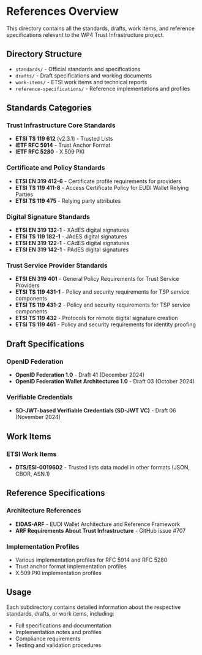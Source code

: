 # References Overview

This directory contains all the standards, drafts, work items, and reference specifications relevant to the WP4 Trust Infrastructure project.

## Directory Structure

- `standards/` - Official standards and specifications
- `drafts/` - Draft specifications and working documents  
- `work-items/` - ETSI work items and technical reports
- `reference-specifications/` - Reference implementations and profiles

## Standards Categories

### Trust Infrastructure Core Standards
- **ETSI TS 119 612** (v2.3.1) - Trusted Lists
- **IETF RFC 5914** - Trust Anchor Format
- **IETF RFC 5280** - X.509 PKI

### Certificate and Policy Standards
- **ETSI EN 319 412-6** - Certificate profile requirements for providers
- **ETSI TS 119 411-8** - Access Certificate Policy for EUDI Wallet Relying Parties
- **ETSI TS 119 475** - Relying party attributes

### Digital Signature Standards
- **ETSI EN 319 132-1** - XAdES digital signatures
- **ETSI TS 119 182-1** - JAdES digital signatures
- **ETSI EN 319 122-1** - CAdES digital signatures
- **ETSI EN 319 142-1** - PAdES digital signatures

### Trust Service Provider Standards
- **ETSI EN 319 401** - General Policy Requirements for Trust Service Providers
- **ETSI TS 119 431-1** - Policy and security requirements for TSP service components
- **ETSI TS 119 431-2** - Policy and security requirements for TSP service components
- **ETSI TS 119 432** - Protocols for remote digital signature creation
- **ETSI TS 119 461** - Policy and security requirements for identity proofing

## Draft Specifications

### OpenID Federation
- **OpenID Federation 1.0** - Draft 41 (December 2024)
- **OpenID Federation Wallet Architectures 1.0** - Draft 03 (October 2024)

### Verifiable Credentials
- **SD-JWT-based Verifiable Credentials (SD-JWT VC)** - Draft 06 (November 2024)

## Work Items

### ETSI Work Items
- **DTS/ESI-0019602** - Trusted lists data model in other formats (JSON, CBOR, ASN.1)

## Reference Specifications

### Architecture References
- **EIDAS-ARF** - EUDI Wallet Architecture and Reference Framework
- **ARF Requirements About Trust Infrastructure** - GitHub issue #707

### Implementation Profiles
- Various implementation profiles for RFC 5914 and RFC 5280
- Trust anchor format implementation profiles
- X.509 PKI implementation profiles

## Usage

Each subdirectory contains detailed information about the respective standards, drafts, or work items, including:
- Full specifications and documentation
- Implementation notes and profiles
- Compliance requirements
- Testing and validation procedures
